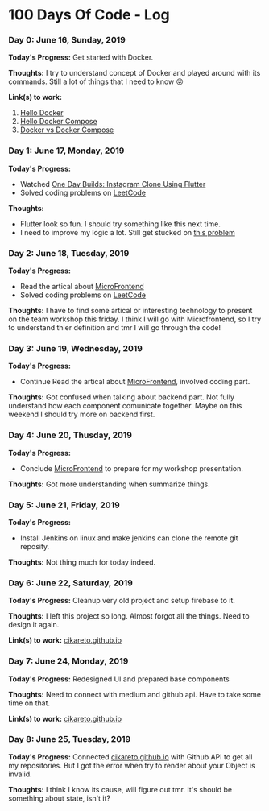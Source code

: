# 100 Days Of Code - Log

### Day 0: June 16, Sunday, 2019

**Today's Progress:** Get started with Docker.

**Thoughts:** I try to understand concept of Docker and played around with its commands. Still a lot of things that I need to know :stuck_out_tongue_closed_eyes:

**Link(s) to work:** 
1. [Hello Docker](https://github.com/cikareto/hello-docker)
2. [Hello Docker Compose](https://github.com/cikareto/hello-docker-compose)
3. [Docker vs Docker Compose](https://medium.com/@salisa.cct/docker-vs-docker-compose-c3ac6a1f0cd1)

### Day 1: June 17, Monday, 2019

**Today's Progress:** 
- Watched [One Day Builds: Instagram Clone Using Flutter](https://www.youtube.com/watch?v=E2uEfOls4e4) 
- Solved coding problems on [LeetCode](https://leetcode.com/problemset/all/) 

**Thoughts:** 
- Flutter look so fun. I should try something like this next time.
- I need to improve my logic a lot. Still get stucked on [this problem](https://leetcode.com/problems/add-two-numbers/submissions/) 

### Day 2: June 18, Tuesday, 2019

**Today's Progress:** 
- Read the artical about [MicroFrontend](https://micro-frontends.org/)
- Solved coding problems on [LeetCode](https://leetcode.com/problemset/all/) 

**Thoughts:** I have to find some artical or interesting technology to present on the team workshop this friday. I think I will go with Microfrontend, so I try to understand thier definition and tmr I will go through the code!

### Day 3: June 19, Wednesday, 2019

**Today's Progress:** 
- Continue Read the artical about [MicroFrontend](https://micro-frontends.org/), involved coding part.

**Thoughts:** Got confused when talking about backend part. Not fully understand how each component comunicate together. Maybe on this weekend I should try more on backend first. 

### Day 4: June 20, Thusday, 2019

**Today's Progress:** 
- Conclude [MicroFrontend](https://micro-frontends.org/) to prepare for my workshop presentation.

**Thoughts:** Got more understanding when summarize things.

### Day 5: June 21, Friday, 2019

**Today's Progress:** 
- Install Jenkins on linux and make jenkins can clone the remote git reposity.

**Thoughts:** Not thing much for today indeed.

### Day 6: June 22, Saturday, 2019

**Today's Progress:** Cleanup very old project and setup firebase to it.

**Thoughts:** I left this project so long. Almost forgot all the things. Need to design it again.

**Link(s) to work:** [cikareto.github.io](https://github.com/cikareto/cikareto.github.io)

### Day 7: June 24, Monday, 2019

**Today's Progress:** Redesigned UI and prepared base components

**Thoughts:** Need to connect with medium and github api. Have to take some time on that. 

**Link(s) to work:** [cikareto.github.io](https://github.com/cikareto/cikareto.github.io)

### Day 8: June 25, Tuesday, 2019

**Today's Progress:** Connected [cikareto.github.io](https://github.com/cikareto/cikareto.github.io) with Github API to get all my repositories. But I got the error when try to render about your Object is invalid.

**Thoughts:** I think I know its cause, will figure out tmr. It's should be something about state, isn't it?
